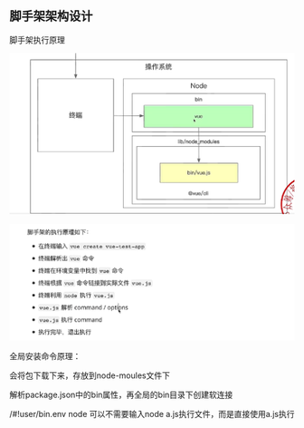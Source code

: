 ## 脚手架架构设计

脚手架执行原理

![](./../images/imooc-cli/Snipaste_2025-06-06_00-55-42.png)

![Snipaste_2025-06-06_00-57-37](./../images/imooc-cli/Snipaste_2025-06-06_00-57-37.png)

全局安装命令原理：

会将包下载下来，存放到node-moules文件下

解析package.json中的bin属性，再全局的bin目录下创建软连接



/#!user/bin.env node  可以不需要输入node a.js执行文件，而是直接使用a.js执行